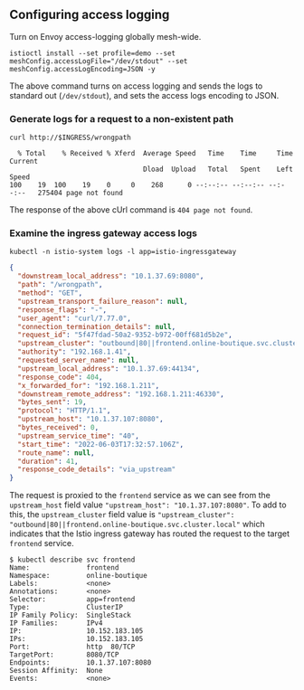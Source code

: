 ## Configuring access logging

Turn on Envoy access-logging globally mesh-wide.

```shell
istioctl install --set profile=demo --set meshConfig.accessLogFile="/dev/stdout" --set meshConfig.accessLogEncoding=JSON -y
```

The above command turns on access logging and sends the logs to standard out (`/dev/stdout`),
and sets the access logs encoding to JSON.

### Generate logs for a request to a non-existent path

```shell
curl http://$INGRESS/wrongpath
```
```shell
  % Total    % Received % Xferd  Average Speed   Time    Time     Time  Current
                                 Dload  Upload   Total   Spent    Left  Speed
100    19  100    19    0     0    268      0 --:--:-- --:--:-- --:--:--   275404 page not found

```

The response of the above cUrl command is `404 page not found`.

### Examine the ingress gateway access logs

```shell
kubectl -n istio-system logs -l app=istio-ingressgateway
```
```json
{
  "downstream_local_address": "10.1.37.69:8080",
  "path": "/wrongpath",
  "method": "GET",
  "upstream_transport_failure_reason": null,
  "response_flags": "-",
  "user_agent": "curl/7.77.0",
  "connection_termination_details": null,
  "request_id": "5f47fdad-50a2-9352-b972-00ff681d5b2e",
  "upstream_cluster": "outbound|80||frontend.online-boutique.svc.cluster.local",
  "authority": "192.168.1.41",
  "requested_server_name": null,
  "upstream_local_address": "10.1.37.69:44134",
  "response_code": 404,
  "x_forwarded_for": "192.168.1.211",
  "downstream_remote_address": "192.168.1.211:46330",
  "bytes_sent": 19,
  "protocol": "HTTP/1.1",
  "upstream_host": "10.1.37.107:8080",
  "bytes_received": 0,
  "upstream_service_time": "40",
  "start_time": "2022-06-03T17:32:57.106Z",
  "route_name": null,
  "duration": 41,
  "response_code_details": "via_upstream"
}

```

The request is proxied to the `frontend` service as we can see from the `upstream_host` field value `"upstream_host": "10.1.37.107:8080"`.
To add to this, the `upstream_cluster` field value is `"upstream_cluster": "outbound|80||frontend.online-boutique.svc.cluster.local"`
which indicates that the Istio ingress gateway has routed the request to
the target `frontend` service.

```shell
$ kubectl describe svc frontend
Name:              frontend
Namespace:         online-boutique
Labels:            <none>
Annotations:       <none>
Selector:          app=frontend
Type:              ClusterIP
IP Family Policy:  SingleStack
IP Families:       IPv4
IP:                10.152.183.105
IPs:               10.152.183.105
Port:              http  80/TCP
TargetPort:        8080/TCP
Endpoints:         10.1.37.107:8080
Session Affinity:  None
Events:            <none>

```

